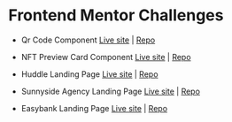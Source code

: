 # Frontend Mentor Challenges

- Qr Code Component [Live site](https://frontend-mentor-challeneges.netlify.app/qr-code-component-main/) | [Repo](https://github.com/piyathperera/frontend-mentor-challenges/tree/main/qr-code-component-main)

- NFT Preview Card Component [Live site](https://frontend-mentor-challeneges.netlify.app/nft-preview-card-component/) | [Repo](https://github.com/piyathperera/frontend-mentor-challenges/tree/main/nft-preview-card-component)

- Huddle Landing Page [Live site](https://frontend-mentor-challeneges.netlify.app/huddle-landing-page/) | [Repo](https://github.com/piyathperera/frontend-mentor-challenges/tree/main/huddle-landing-page)

- Sunnyside Agency Landing Page [Live site](https://frontend-mentor-challeneges.netlify.app/sunnyside-agency-landing-page/) | [Repo](https://github.com/piyathperera/frontend-mentor-challenges/tree/main/sunnyside-agency-landing-pagee)

- Easybank Landing Page [Live site](https://piyath-easybank-landing-page.netlify.app) | [Repo](https://github.com/piyathperera/frontend-mentor-challenges/tree/main/easybank-landing-page)
